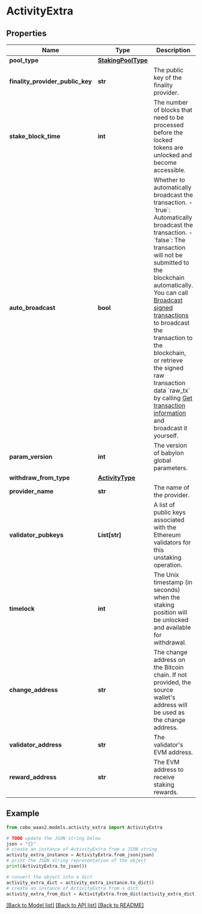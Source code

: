 # ActivityExtra


## Properties

Name | Type | Description | Notes
------------ | ------------- | ------------- | -------------
**pool_type** | [**StakingPoolType**](StakingPoolType.md) |  | 
**finality_provider_public_key** | **str** | The public key of the finality provider. | [optional] 
**stake_block_time** | **int** | The number of blocks that need to be processed before the locked tokens are unlocked and become accessible. | [optional] 
**auto_broadcast** | **bool** | Whether to automatically broadcast the transaction.  - &#x60;true&#x60;: Automatically broadcast the transaction. - &#x60;false&#x60;: The transaction will not be submitted to the blockchain automatically. You can call [Broadcast signed transactions](https://www.cobo.com/developers/v2/api-references/transactions/broadcast-signed-transactions) to broadcast the transaction to the blockchain, or retrieve the signed raw transaction data &#x60;raw_tx&#x60; by calling [Get transaction information](https://www.cobo.com/developers/v2/api-references/transactions/get-transaction-information) and broadcast it yourself.  | [optional] 
**param_version** | **int** | The version of babylon global parameters. | [optional] 
**withdraw_from_type** | [**ActivityType**](ActivityType.md) |  | [optional] 
**provider_name** | **str** | The name of the provider. | [optional] 
**validator_pubkeys** | **List[str]** | A list of public keys associated with the Ethereum validators for this unstaking operation. | [optional] 
**timelock** | **int** | The Unix timestamp (in seconds) when the staking position will be unlocked and available for withdrawal. | [optional] 
**change_address** | **str** | The change address on the Bitcoin chain. If not provided, the source wallet&#39;s address will be used as the change address. | [optional] 
**validator_address** | **str** | The validator&#39;s EVM address. | [optional] 
**reward_address** | **str** | The EVM address to receive staking rewards. | [optional] 

## Example

```python
from cobo_waas2.models.activity_extra import ActivityExtra

# TODO update the JSON string below
json = "{}"
# create an instance of ActivityExtra from a JSON string
activity_extra_instance = ActivityExtra.from_json(json)
# print the JSON string representation of the object
print(ActivityExtra.to_json())

# convert the object into a dict
activity_extra_dict = activity_extra_instance.to_dict()
# create an instance of ActivityExtra from a dict
activity_extra_from_dict = ActivityExtra.from_dict(activity_extra_dict)
```
[[Back to Model list]](../README.md#documentation-for-models) [[Back to API list]](../README.md#documentation-for-api-endpoints) [[Back to README]](../README.md)


